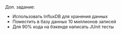 Доп. задание: 
* Использовать InfluxDB для хранения данных
* Поместить в базу данных 10 миллионов записей
* Для 90% кода на бэкенде написать JUnit тесты

